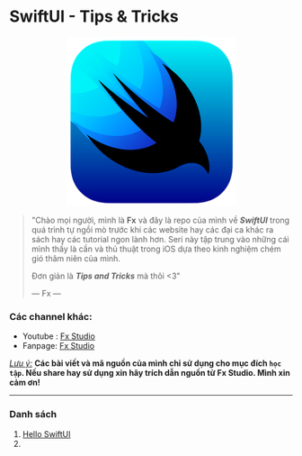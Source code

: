 # SwiftUI - Tips &amp; Tricks
<p align="center">
  <img src="./_images/logo_swiftui.png" alt="SwiftUI"/>
</p>

> "Chào mọi người, mình là **Fx** và đây là repo của mình về ***SwiftUI*** trong quá trình tự ngồi mò trước khi các website hay các đại ca khác ra sách hay các tutorial ngon lành hơn. Seri này tập trung vào những cái mình thấy là cần và thủ thuật trong iOS dựa theo kinh nghiệm chém gió thâm niên của mình.
>
> Đơn giản là ***Tips and Tricks*** mà thôi <3"
>
> — Fx — 

### Các channel khác:

* Youtube : [Fx Studio](<https://www.youtube.com/channel/UCjZOytn9lfmj8RLF5luCBBg>)
* Fanpage: [Fx Studio](<https://www.facebook.com/FxStudio.Official>)

*<u>Lưu ý:</u>*  **Các bài viết và mã nguồn của mình chỉ sử dụng cho mục đích `học tập`. Nếu share hay sử dụng xin hãy trích dẫn nguồn từ Fx Studio. Mình xin cảm ơn!**

---

### Danh sách

1. [Hello SwiftUI](./HelloSwiftUI)
2. 

